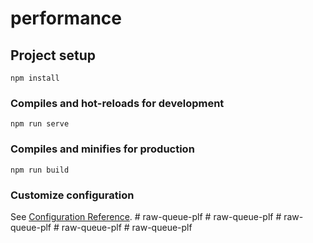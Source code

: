 # performance

## Project setup
```
npm install
```

### Compiles and hot-reloads for development
```
npm run serve
```

### Compiles and minifies for production
```
npm run build
```

### Customize configuration
See [Configuration Reference](https://cli.vuejs.org/config/).
#   r a w - q u e u e - p l f  
 #   r a w - q u e u e - p l f  
 #   r a w - q u e u e - p l f  
 #   r a w - q u e u e - p l f  
 #   r a w - q u e u e - p l f  
 